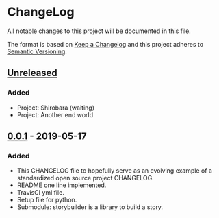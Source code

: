 # ChangeLog
All notable changes to this project will be documented in this file.

The format is based on [Keep a Changelog](http://keepachangelog.com/en/1.0.0/)
and this project adheres to [Semantic Versioning](http://semver.org/spec/v2.0.0.html).

## [Unreleased]
### Added
- Project: Shirobara (waiting)
- Project: Another end world

## [0.0.1] - 2019-05-17
### Added
- This CHANGELOG file to hopefully serve as an evolving example of a standardized open source project CHANGELOG.
- README one line implemented.
- TravisCI yml file.
- Setup file for python.
- Submodule: storybuilder is a library to build a story.

[Unreleased]: https://github.com/nagisc007/prj_estar/compare/v0.0.1...HEAD
[0.0.1]: https://github.com/nagisc007/prj_estar/releases/v0.0.1
